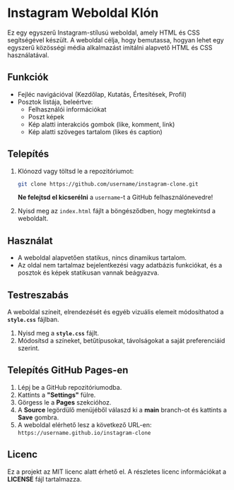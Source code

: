 # Instagram Weboldal Klón

Ez egy egyszerű Instagram-stílusú weboldal, amely HTML és CSS segítségével készült. A weboldal célja, hogy bemutassa, hogyan lehet egy egyszerű közösségi média alkalmazást imitálni alapvető HTML és CSS használatával.

## Funkciók
- Fejléc navigációval (Kezdőlap, Kutatás, Értesítések, Profil)
- Posztok listája, beleértve:
  - Felhasználói információkat
  - Poszt képek
  - Kép alatti interakciós gombok (like, komment, link)
  - Kép alatti szöveges tartalom (likes és caption)

## Telepítés

1. Klónozd vagy töltsd le a repozitóriumot:
    ```bash
    git clone https://github.com/username/instagram-clone.git
    ```
    **Ne felejtsd el kicserélni** a `username`-t a GitHub felhasználónevedre!

2. Nyisd meg az `index.html` fájlt a böngésződben, hogy megtekintsd a weboldalt.

## Használat

- A weboldal alapvetően statikus, nincs dinamikus tartalom.
- Az oldal nem tartalmaz bejelentkezési vagy adatbázis funkciókat, és a posztok és képek statikusan vannak beágyazva.

## Testreszabás

A weboldal színeit, elrendezését és egyéb vizuális elemeit módosíthatod a **`style.css`** fájlban.

1. Nyisd meg a **`style.css`** fájlt.
2. Módosítsd a színeket, betűtípusokat, távolságokat a saját preferenciáid szerint.

## Telepítés GitHub Pages-en

1. Lépj be a GitHub repozitóriumodba.
2. Kattints a **"Settings"** fülre.
3. Görgess le a **Pages** szekcióhoz.
4. A **Source** legördülő menüjéből válaszd ki a **main** branch-ot és kattints a **Save** gombra.
5. A weboldal elérhető lesz a következő URL-en:  
   `https://username.github.io/instagram-clone`

## Licenc

Ez a projekt az MIT licenc alatt érhető el. A részletes licenc információkat a **LICENSE** fájl tartalmazza.


